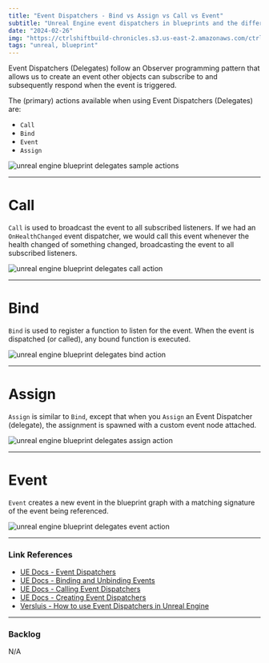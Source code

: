 ```yaml
---
title: "Event Dispatchers - Bind vs Assign vs Call vs Event"
subtitle: "Unreal Engine event dispatchers in blueprints and the difference between the Bind, Assign, Call, and Event actions."
date: "2024-02-26"
img: "https://ctrlshiftbuild-chronicles.s3.us-east-2.amazonaws.com/ctrl-shift-build-home-image.png"
tags: "unreal, blueprint"
---
```


Event Dispatchers (Delegates) follow an Observer programming pattern that allows us to create an event other objects can subscribe to and subsequently respond when the event is triggered.

The (primary) actions available when using Event Dispatchers (Delegates) are:
- `Call`
- `Bind`
- `Event`
- `Assign`


![unreal engine blueprint delegates sample actions](https://ctrlshiftbuild-chronicles.s3.us-east-2.amazonaws.com/nty_studio_unreal_engine_blueprints_sample_event_dispatcher_actions.png)

---

# Call
`Call` is used to broadcast the event to all subscribed listeners. If we had an `OnHealthChanged` event dispatcher, we would call this event whenever the health changed of something changed, broadcasting the event to all subscribed listeners.

![unreal engine blueprint delegates call action](https://ctrlshiftbuild-chronicles.s3.us-east-2.amazonaws.com/nty_studio_unreal_engine_blueprint_delegates_call_action.gif)

---

# Bind
`Bind` is used to register a function to listen for the event. When the event is dispatched (or called), any bound function is executed.

![unreal engine blueprint delegates bind action](https://ctrlshiftbuild-chronicles.s3.us-east-2.amazonaws.com/nty_studio_unreal_engine_blueprint_delegates_bind_action.gif)

---

# Assign
`Assign` is similar to `Bind`, except that when you `Assign` an Event Dispatcher (delegate), the assignment is spawned with a custom event node attached.

![unreal engine blueprint delegates assign action](https://ctrlshiftbuild-chronicles.s3.us-east-2.amazonaws.com/nty_studio_unreal_engine_blueprint_delegates_assign_action.gif)

---

# Event
`Event` creates a new event in the blueprint graph with a matching signature of the event being referenced.

![unreal engine blueprint delegates event action](https://ctrlshiftbuild-chronicles.s3.us-east-2.amazonaws.com/nty_studio_unreal_engine_blueprint_delegates_event_action.gif)

---

### Link References
- [UE Docs - Event Dispatchers](https://docs.unrealengine.com/5.3/en-US/event-dispatchers-in-unreal-engine/)
- [UE Docs - Binding and Unbinding Events](https://docs.unrealengine.com/5.3/en-US/binding-and-unbinding-events-in-unreal-engine/)
- [UE Docs - Calling Event Dispatchers](https://docs.unrealengine.com/5.3/en-US/calling-event-dispatchers-in-unreal-engine/)
- [UE Docs - Creating Event Dispatchers](https://docs.unrealengine.com/5.3/en-US/creating-dispatcher-events-in-unreal-engine/)
- [Versluis - How to use Event Dispatchers in Unreal Engine](https://www.versluis.com/2020/08/how-to-use-event-dispatchers-in-unreal-engine/)

---

### Backlog
N/A